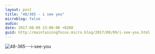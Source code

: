 ```yaml
---
layout: post
title: "48/365 - i see you"
microblog: false
audio: 
date: 2017-08-09 23:00:00 +0200
guid: http://maintainingfocus.micro.blog/2017/08/09/i-see-you.html
---
```

<div class="kg-card-markdown"><p><img src="/wp-content/uploads/2018/04/48-365---i-see-you-1-1024x576.jpg" alt="48-365---i-see-you"></p>
</div>

